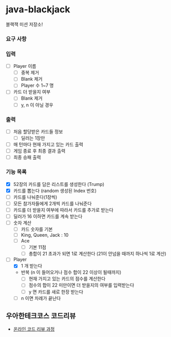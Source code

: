 # java-blackjack

블랙잭 미션 저장소!

### 요구 사항

### 입력

- [ ] Player 이름
    - [ ] 중복 제거
    - [ ] Blank 제거
    - [ ] Player 수 1~7 명
- [ ] 카드 더 받을지 여부
    - [ ] Blank 제거
    - [ ] y, n 이 아닐 경우

### 출력

- [ ] 처음 할당받은 카드들 정보
    - [ ] 딜러는 1장만
- [ ] 매 턴마다 현재 가지고 있는 카드 출력
- [ ] 게임 종료 후 최종 결과 출력
- [ ] 최종 승패 출력

### 기능 목록

- [x] 52장의 카드를 담은 리스트를 생성한다 (Trump)
- [x] 카드를 뽑는다 (random 생성된 Index 번호)
- [ ] 카드를 나눠준다(1장씩)
- [ ] 모든 참가자들에게 2개씩 카드를 나눠준다
- [ ] 카드를 더 받을지 여부에 따라서 카드를 추가로 받는다
- [ ] 딜러가 16 이하면 카드를 계속 받는다
- [ ] 숫자 계산
    - [ ] 카드 숫자를 기본
    - [ ] King, Queen, Jack : 10
    - [ ] Ace
        - [ ] 기본 11점
        - [ ] 총합이 21 초과가 되면 1로 계산한다 (21이 안넘을 때까지 하나씩 1로 계산)

- [ ] Player 
  - [x] 1 개 받는다
  - 반복 (n 이 들어오거나 점수 합이 22 이상이 될때까지)
    - [ ] 현재 가지고 있는 카드의 점수를 계산한다 
    - [ ] 점수의 합이 22 미만이면 더 받을지의 여부를 입력받는다
    - [ ] y 면 카드를 새로 한장 받는다
  - [ ] n 이면 차례가 끝난다

## 우아한테크코스 코드리뷰

- [온라인 코드 리뷰 과정](https://github.com/woowacourse/woowacourse-docs/blob/master/maincourse/README.md)
